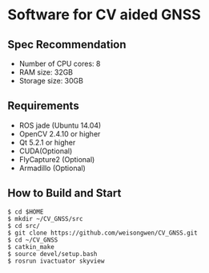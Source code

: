 # Software for CV aided GNSS

## Spec Recommendation

- Number of CPU cores: 8
- RAM size: 32GB
- Storage size: 30GB

## Requirements

- ROS jade (Ubuntu 14.04)
- OpenCV 2.4.10 or higher
- Qt 5.2.1 or higher
- CUDA(Optional)
- FlyCapture2 (Optional)
- Armadillo (Optional)


## How to Build and Start

```
$ cd $HOME
$ mkdir ~/CV_GNSS/src
$ cd src/
$ git clone https://github.com/weisongwen/CV_GNSS.git
$ cd ~/CV_GNSS
$ catkin_make
$ source devel/setup.bash
$ rosrun ivactuator skyview
```

